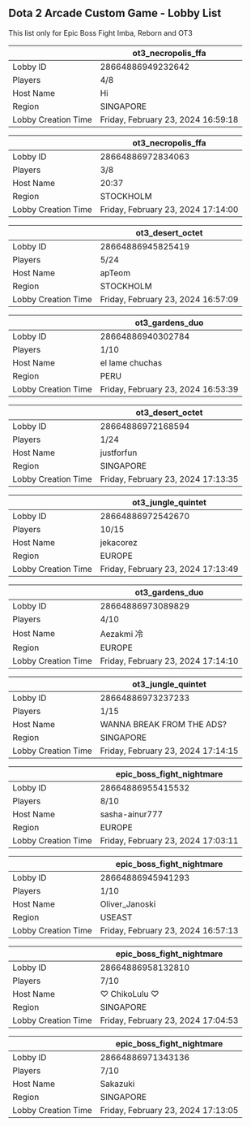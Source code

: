 ## Dota 2 Arcade Custom Game - Lobby List

This list only for Epic Boss Fight Imba, Reborn and OT3

|  | ot3_necropolis_ffa |
| ------ | ------ |
| Lobby ID | 28664886949232642 |
| Players | 4/8 |
| Host Name | Hi |
| Region | SINGAPORE |
| Lobby Creation Time | Friday, February 23, 2024 16:59:18 |


|  | ot3_necropolis_ffa |
| ------ | ------ |
| Lobby ID | 28664886972834063 |
| Players | 3/8 |
| Host Name | 20:37 |
| Region | STOCKHOLM |
| Lobby Creation Time | Friday, February 23, 2024 17:14:00 |


|  | ot3_desert_octet |
| ------ | ------ |
| Lobby ID | 28664886945825419 |
| Players | 5/24 |
| Host Name | apTeom |
| Region | STOCKHOLM |
| Lobby Creation Time | Friday, February 23, 2024 16:57:09 |


|  | ot3_gardens_duo |
| ------ | ------ |
| Lobby ID | 28664886940302784 |
| Players | 1/10 |
| Host Name | el lame chuchas |
| Region | PERU |
| Lobby Creation Time | Friday, February 23, 2024 16:53:39 |


|  | ot3_desert_octet |
| ------ | ------ |
| Lobby ID | 28664886972168594 |
| Players | 1/24 |
| Host Name | justforfun |
| Region | SINGAPORE |
| Lobby Creation Time | Friday, February 23, 2024 17:13:35 |


|  | ot3_jungle_quintet |
| ------ | ------ |
| Lobby ID | 28664886972542670 |
| Players | 10/15 |
| Host Name | jekacorez |
| Region | EUROPE |
| Lobby Creation Time | Friday, February 23, 2024 17:13:49 |


|  | ot3_gardens_duo |
| ------ | ------ |
| Lobby ID | 28664886973089829 |
| Players | 4/10 |
| Host Name | Aezakmi 冷 |
| Region | EUROPE |
| Lobby Creation Time | Friday, February 23, 2024 17:14:10 |


|  | ot3_jungle_quintet |
| ------ | ------ |
| Lobby ID | 28664886973237233 |
| Players | 1/15 |
| Host Name | WANNA BREAK FROM THE ADS? |
| Region | SINGAPORE |
| Lobby Creation Time | Friday, February 23, 2024 17:14:15 |


|  | epic_boss_fight_nightmare |
| ------ | ------ |
| Lobby ID | 28664886955415532 |
| Players | 8/10 |
| Host Name | sasha-ainur777 |
| Region | EUROPE |
| Lobby Creation Time | Friday, February 23, 2024 17:03:11 |


|  | epic_boss_fight_nightmare |
| ------ | ------ |
| Lobby ID | 28664886945941293 |
| Players | 1/10 |
| Host Name | Oliver_Janoski |
| Region | USEAST |
| Lobby Creation Time | Friday, February 23, 2024 16:57:13 |


|  | epic_boss_fight_nightmare |
| ------ | ------ |
| Lobby ID | 28664886958132810 |
| Players | 7/10 |
| Host Name | ♡ ChikoLulu ♡ |
| Region | SINGAPORE |
| Lobby Creation Time | Friday, February 23, 2024 17:04:53 |


|  | epic_boss_fight_nightmare |
| ------ | ------ |
| Lobby ID | 28664886971343136 |
| Players | 7/10 |
| Host Name | Sakazuki |
| Region | SINGAPORE |
| Lobby Creation Time | Friday, February 23, 2024 17:13:05 |


